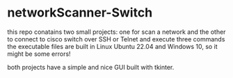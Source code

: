 # networkScanner-Switch
this repo conatains two small projects: one for scan a network and the other to connect to cisco switch over SSH or Telnet and execute three commands
the executable files are built in Linux Ubuntu 22.04 and Windows 10, so it might be some errors!

both projects have a simple and nice GUI built with tkinter.
